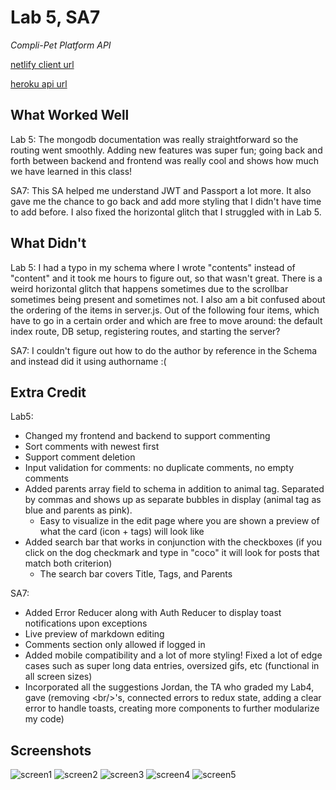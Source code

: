 # Lab 5, SA7

*Compli-Pet Platform API*

[netlify client url](https://snowxposts.netlify.app/)

[heroku api url](https://compli-pet-platform-server.herokuapp.com/)

## What Worked Well
Lab 5: The mongodb documentation was really straightforward so the routing went smoothly. Adding new features was super fun; going back and forth between backend and frontend was really cool and shows how much we have learned in this class!

SA7: This SA helped me understand JWT and Passport a lot more. It also gave me the chance to go back and add more styling that I didn't have time to add before. I also fixed the horizontal glitch that I struggled with in Lab 5. 

## What Didn't
Lab 5: I had a typo in my schema where I wrote "contents" instead of "content" and it took me hours to figure out, so that wasn't great. There is a weird horizontal glitch that happens sometimes due to the scrollbar sometimes being present and sometimes not. I also am a bit confused about the ordering of the items in server.js. Out of the following four items, which have to go in a certain order and which are free to move around: the default index route, DB setup, registering routes, and starting the server? 

SA7: I couldn't figure out how to do the author by reference in the Schema and instead did it using authorname :( 

## Extra Credit
Lab5:
- Changed my frontend and backend to support commenting
- Sort comments with newest first
- Support comment deletion
- Input validation for comments: no duplicate comments, no empty comments
- Added parents array field to schema in addition to animal tag. Separated by commas and shows up as separate bubbles in display (animal tag as blue and parents as pink).
  - Easy to visualize in the edit page where you are shown a preview of what the card (icon + tags) will look like
- Added search bar that works in conjunction with the checkboxes (if you click on the dog checkmark and type in "coco" it will look for posts that match both criterion)
  - The search bar covers Title, Tags, and Parents

SA7:
- Added Error Reducer along with Auth Reducer to display toast notifications upon exceptions
- Live preview of markdown editing
- Comments section only allowed if logged in
- Added mobile compatibility and a lot of more styling! Fixed a lot of edge cases such as super long data entries, oversized gifs, etc (functional in all screen sizes)
- Incorporated all the suggestions Jordan, the TA who graded my Lab4, gave (removing \<br/\>'s, connected errors to redux state, adding a clear error to handle toasts, creating more components to further modularize my code)

## Screenshots
![screen1](https://user-images.githubusercontent.com/38738497/118359051-97472c80-b54f-11eb-8453-ba2b7d353d8f.PNG)
![screen2](https://user-images.githubusercontent.com/38738497/118359052-97dfc300-b54f-11eb-9692-27336ddbaab9.PNG)
![screen3](https://user-images.githubusercontent.com/38738497/118359053-97dfc300-b54f-11eb-918e-ed08ee73e3dc.PNG)
![screen4](https://user-images.githubusercontent.com/38738497/118359054-97dfc300-b54f-11eb-8cb3-a3880145771d.PNG)
![screen5](https://user-images.githubusercontent.com/38738497/118359050-97472c80-b54f-11eb-9fcf-8ef14dc99c49.PNG)
